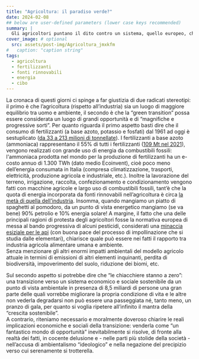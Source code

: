```yaml
---
title: "Agricoltura: il paradiso verde?"
date: 2024-02-08
## below are user-defined parameters (lower case keys recommended)
summary: |
  Gli agricoltori puntano il dito contro un sistema, quello europeo, che mira a perseguire politiche di sostenibilità ambientale a danno degli agricoltori. Ma il mondo agricolo non era il luogo ideale di preservazione dell’ecosistema naturale? O no?
cover_image: # optional
  src: assets/post-img/Agricoltura_jmxkfm
#   caption: "caption string"
tags:
  - agricoltura
  - fertilizzanti
  - fonti rinnovabili
  - energia
  - cibo
---
```


La cronaca di questi giorni ci spinge a far giustizia di due radicati stereotipi: il primo è che l’agricoltura (rispetto all’industria) sia un luogo di maggiore equilibrio tra uomo e ambiente, il secondo è che la “green transition” possa essere considerata un luogo di grandi opportunità e di  “magnifiche e progressive sorti”.
Per quanto riguarda il primo aspetto basti dire che il consumo di fertilizzanti (a base azoto, potassio e fosfati) dal 1961 ad oggi è sestuplicato ([da 33 a 213 milioni di tonnellate](https://ourworldindata.org/grapher/fertilizer-production-by-nutrient-type-npk)). I fertilizzanti a base azoto (ammoniaca) rappresentano il 55% di tutti i fertilizzanti ([109 Mt nel 2021](https://www.statista.com/statistics/438967/fertilizer-consumption-globally-by-nutrient/#:~:text=In%201965%2C%20the%20consumption%20of,increased%20to%20195.38%20million%20tons)), vengono realizzati con grande uso di energia da combustibili fossili: l'ammoniaca prodotta nel mondo per la produzione di fertilizzanti ha un e-costo annuo di 1.300 TWh (dato medio Ecoinvent), cioè poco meno dell’energia consumata in Italia (compresa climatizzazione, trasporti, elettricità, produzione agricola e industriale, etc.). Inoltre la lavorazione del terreno, irrigazione, raccolta, confezionamento e condizionamento vengono fatti con macchine agricole e largo uso di combustibili fossili, tant’è che la quota di energia incorporata da fonti rinnovabili nell’agricoltura è circa [la metà di quella dell’industria](https://publications.jrc.ec.europa.eu/repository/handle/JRC96121). Insomma, quando mangiamo un piatto di spaghetti al pomodoro, da un punto di vista energetico mangiamo (se va bene) 90% petrolio e 10% energia solare!  A margine, il fatto che una delle principali ragioni di protesta degli agricoltori fosse la normativa europea di messa al bando progressiva di alcuni pesticidi, considerati una [minaccia esiziale per le api](https://www.efsa.europa.eu/en/topics/topic/pesticides-and-bees-guidance-review) (con buona pace del processo di impollinazione che si studia dalle elementari), chiarisce quale può essere nei fatti il rapporto tra industria agricola alimentare umana e ambiente.  
Senza menzionare gli altri enormi impatti ambientali del  modello agricolo attuale in termini di emissioni di altri elementi inquinanti, perdita di biodiversità, impoverimento del suolo, riduzione dei biomi, etc.

Sul secondo aspetto si potrebbe dire che “le chiacchiere stanno a zero”: una transizione verso un sistema economico e sociale sostenibile da un punto di vista ambientale in presenza di 8,5 miliardi di persone una gran parte delle quali vorrebbe migliorare la propria condizione di vita e le altre non vederla degradarsi non può essere una passeggiata né, tanto meno, un pranzo di gala, per quanto si voglia ripetere all’infinito il mantra della “crescita sostenibile”.  
A contrario, riteniamo necessario e moralmente doveroso chiarire le reali implicazioni economiche e sociali della transizione: venderla come “un fantastico mondo di opportunità” inevitabilmente si risolve, di fronte alla realtà dei fatti, in cocente delusione e - nelle parti più stolide della società - nell’accusa di ambientalismo “ideologico” e nella negazione del precipizio verso cui serenamente si trotterella.


<!--
  created 2024-02-08 13:36:34.715741 +0100 CET m=+0.096721667
-->